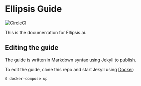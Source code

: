 # Ellipsis Guide

[![CircleCI](https://circleci.com/gh/ellipsis-ai/ellipsis.svg?style=svg)](https://circleci.com/gh/ellipsis-ai/ellipsis)

This is the documentation for Ellipsis.ai.

## Editing the guide

The guide is written in Markdown syntax using Jekyll to publish.

To edit the guide, clone this repo and start Jekyll using [Docker](https://www.docker.com/community-edition#/download):

```bash
$ docker-compose up
```
